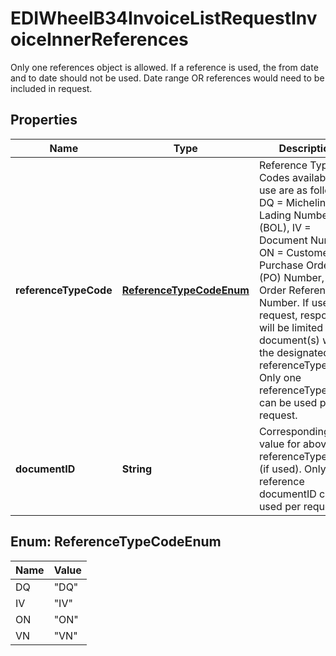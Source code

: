 

# EDIWheelB34InvoiceListRequestInvoiceInnerReferences

Only one references object is allowed. If a reference is used, the from date and to date should not be used. Date range OR references would need to be included in request.

## Properties

| Name | Type | Description | Notes |
|------------ | ------------- | ------------- | -------------|
|**referenceTypeCode** | [**ReferenceTypeCodeEnum**](#ReferenceTypeCodeEnum) | Reference Type Codes available for use are as follows: DQ &#x3D; Michelin Bill of Lading Number (BOL), IV &#x3D; Document Number, ON &#x3D; Customer Purchase Order (PO) Number, VN &#x3D; Order Reference Number. If used in request, responses will be limited to document(s) with the designated referenceTypeCode. Only one referenceTypeCode can be used per request. |  [optional] |
|**documentID** | **String** | Corresponding value for above referenceTypeCode (if used). Only one reference documentID can be used per request. |  [optional] |



## Enum: ReferenceTypeCodeEnum

| Name | Value |
|---- | -----|
| DQ | &quot;DQ&quot; |
| IV | &quot;IV&quot; |
| ON | &quot;ON&quot; |
| VN | &quot;VN&quot; |



